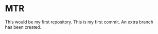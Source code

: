 # MTR
This would be my first repository.
This is my first commit.
An extra branch has been created.
